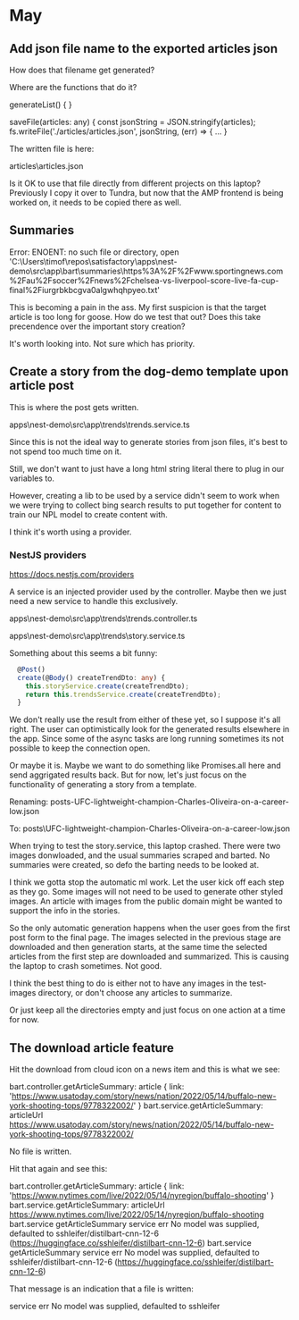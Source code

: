 # May

## Add json file name to the exported articles json

How does that filename get generated?

Where are the functions that do it?

generateList() { }

  saveFile(articles: any) {
    const jsonString = JSON.stringify(articles);
    fs.writeFile('./articles/articles.json', jsonString, (err) => { ... }

The written file is here:

articles\articles.json

Is it OK to use that file directly from different projects on this laptop?  Previously I copy it over to Tundra, but now that the AMP frontend is being worked on, it needs to be copied there as well.

## Summaries

Error: ENOENT: no such file or directory, open 'C:\Users\timof\repos\satisfactory\apps\nest-demo\src\app\bart\summaries\https%3A%2F%2Fwww.sportingnews.com%2Fau%2Fsoccer%2Fnews%2Fchelsea-vs-liverpool-score-live-fa-cup-final%2Fiurgrbkbcgva0algwhqhpyeo.txt'

This is becoming a pain in the ass.  My first suspicion is that the target article is too long for goose.  How do we test that out?  Does this take precendence over the important story creation?

It's worth looking into.  Not sure which has priority.

## Create a story from the dog-demo template upon article post

This is where the post gets written.

apps\nest-demo\src\app\trends\trends.service.ts

Since this is not the ideal way to generate stories from json files, it's best to not spend too much time on it.

Still, we don't want to just have a long html string literal there to plug in our variables to.

However, creating a lib to be used by a service didn't seem to work when we were trying to collect bing search results to put together for content to train our NPL model to create content with.

I think it's worth using a provider.

### NestJS providers

<https://docs.nestjs.com/providers>

A service is an injected provider used by the controller.  Maybe then we just need a new service to handle this exclusively.

apps\nest-demo\src\app\trends\trends.controller.ts

apps\nest-demo\src\app\trends\story.service.ts

Something about this seems a bit funny:

```ts
  @Post()
  create(@Body() createTrendDto: any) {
    this.storyService.create(createTrendDto);
    return this.trendsService.create(createTrendDto);
  }
```

We don't really use the result from either of these yet, so I suppose it's all right.  The user can optimistically look for the generated results elsewhere in the app.  Since some of the async tasks are long running sometimes its not possible to keep the connection open.

Or maybe it is.  Maybe we want to do something like Promises.all here and send aggrigated results back.  But for now, let's just focus on the functionality of generating a story from a template.

Renaming:
posts\-UFC-lightweight-champion-Charles-Oliveira-on-a-career-low.json

To:
posts\UFC-lightweight-champion-Charles-Oliveira-on-a-career-low.json

When trying to test the story.service, this laptop crashed.  There were two images donwloaded, and the usual summaries scraped and barted.  No summaries were created, so defo the barting needs to be looked at.

I think we gotta stop the automatic ml work.  Let the user kick off each step as they go.  Some images will not need to be used to generate other styled images.  An article with images from the public domain might be wanted to support the info in the stories.

So the only automatic generation happens when the user goes from the first post form to the final page.  The images selected in the previous stage are downloaded and then generation starts, at the same time the selected articles from the first step are downloaded and summarized.  This is causing the laptop to crash sometimes.  Not good.

I think the best thing to do is either not to have any images in the test-images directory, or don't choose any articles to summarize.

Or just keep all the directories empty and just focus on one action at a time for now.

## The download article feature

Hit the download from cloud icon on a news item and this is what we see:

bart.controller.getArticleSummary: article {
  link: 'https://www.usatoday.com/story/news/nation/2022/05/14/buffalo-new-york-shooting-tops/9778322002/'
}
bart.service.getArticleSummary: articleUrl <https://www.usatoday.com/story/news/nation/2022/05/14/buffalo-new-york-shooting-tops/9778322002/>

No file is written.

Hit that again and see this:

bart.controller.getArticleSummary: article {
  link: 'https://www.nytimes.com/live/2022/05/14/nyregion/buffalo-shooting'
}
bart.service.getArticleSummary: articleUrl <https://www.nytimes.com/live/2022/05/14/nyregion/buffalo-shooting>
bart.service getArticleSummary service err No model was supplied, defaulted to sshleifer/distilbart-cnn-12-6 (<https://huggingface.co/sshleifer/distilbart-cnn-12-6>)
bart.service getArticleSummary service err No model was supplied, defaulted to sshleifer/distilbart-cnn-12-6 (<https://huggingface.co/sshleifer/distilbart-cnn-12-6>)

That message is an indication that a file is written:

service err No model was supplied, defaulted to sshleifer

